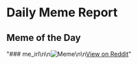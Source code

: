 # Daily Meme Report

## Meme of the Day
"### me_irl\n\n![Meme](https://i.imgur.com/xFOr1ex.png)\n\n[View on Reddit](https://redd.it/1frw0tm)"
